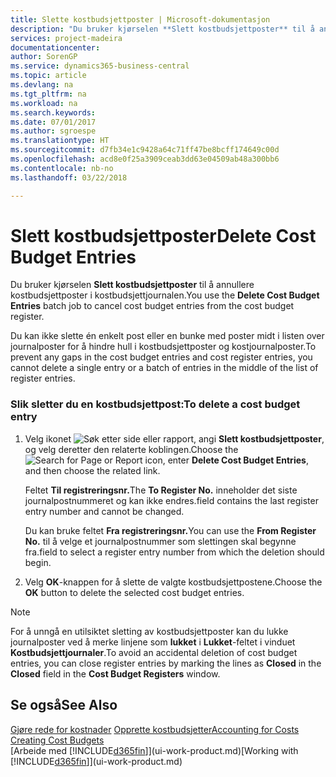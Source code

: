 ```yaml
---
title: Slette kostbudsjettposter | Microsoft-dokumentasjon
description: "Du bruker kjørselen **Slett kostbudsjettposter** til å annullere kostbudsjettposter i kostbudsjettjournalen."
services: project-madeira
documentationcenter: 
author: SorenGP
ms.service: dynamics365-business-central
ms.topic: article
ms.devlang: na
ms.tgt_pltfrm: na
ms.workload: na
ms.search.keywords: 
ms.date: 07/01/2017
ms.author: sgroespe
ms.translationtype: HT
ms.sourcegitcommit: d7fb34e1c9428a64c71ff47be8bcff174649c00d
ms.openlocfilehash: acd8e0f25a3909ceab3dd63e04509ab48a300bb6
ms.contentlocale: nb-no
ms.lasthandoff: 03/22/2018

---
```

# <a name="delete-cost-budget-entries"></a><span data-ttu-id="a7cfd-103">Slett kostbudsjettposter</span><span class="sxs-lookup"><span data-stu-id="a7cfd-103">Delete Cost Budget Entries</span></span>
<span data-ttu-id="a7cfd-104">Du bruker kjørselen **Slett kostbudsjettposter** til å annullere kostbudsjettposter i kostbudsjettjournalen.</span><span class="sxs-lookup"><span data-stu-id="a7cfd-104">You use the **Delete Cost Budget Entries** batch job to cancel cost budget entries from the cost budget register.</span></span>  

<span data-ttu-id="a7cfd-105">Du kan ikke slette én enkelt post eller en bunke med poster midt i listen over journalposter for å hindre hull i kostbudsjettposter og kostjournalposter.</span><span class="sxs-lookup"><span data-stu-id="a7cfd-105">To prevent any gaps in the cost budget entries and cost register entries, you cannot delete a single entry or a batch of entries in the middle of the list of register entries.</span></span>  

### <a name="to-delete-a-cost-budget-entry"></a><span data-ttu-id="a7cfd-106">Slik sletter du en kostbudsjettpost:</span><span class="sxs-lookup"><span data-stu-id="a7cfd-106">To delete a cost budget entry</span></span>  

1.  <span data-ttu-id="a7cfd-107">Velg ikonet ![Søk etter side eller rapport](media/ui-search/search_small.png "Søk etter side eller rapport"), angi **Slett kostbudsjettposter**, og velg deretter den relaterte koblingen.</span><span class="sxs-lookup"><span data-stu-id="a7cfd-107">Choose the ![Search for Page or Report](media/ui-search/search_small.png "Search for Page or Report icon") icon, enter **Delete Cost Budget Entries**, and then choose the related link.</span></span>  

    <span data-ttu-id="a7cfd-108">Feltet **Til registreringsnr.**</span><span class="sxs-lookup"><span data-stu-id="a7cfd-108">The **To Register No.**</span></span> <span data-ttu-id="a7cfd-109">inneholder det siste journalpostnummeret og kan ikke endres.</span><span class="sxs-lookup"><span data-stu-id="a7cfd-109">field contains the last register entry number and cannot be changed.</span></span>  

    <span data-ttu-id="a7cfd-110">Du kan bruke feltet **Fra registreringsnr.**</span><span class="sxs-lookup"><span data-stu-id="a7cfd-110">You can use the **From Register No.**</span></span> <span data-ttu-id="a7cfd-111">til å velge et journalpostnummer som slettingen skal begynne fra.</span><span class="sxs-lookup"><span data-stu-id="a7cfd-111">field to select a register entry number from which the deletion should begin.</span></span>  
2.  <span data-ttu-id="a7cfd-112">Velg **OK**-knappen for å slette de valgte kostbudsjettpostene.</span><span class="sxs-lookup"><span data-stu-id="a7cfd-112">Choose the **OK** button to delete the selected cost budget entries.</span></span>  

> [!NOTE]  
>  <span data-ttu-id="a7cfd-113">For å unngå en utilsiktet sletting av kostbudsjettposter kan du lukke journalposter ved å merke linjene som **lukket** i **Lukket**-feltet i vinduet **Kostbudsjettjournaler**.</span><span class="sxs-lookup"><span data-stu-id="a7cfd-113">To avoid an accidental deletion of cost budget entries, you can close register entries by marking the lines as **Closed** in the **Closed** field in the **Cost Budget Registers** window.</span></span>  

## <a name="see-also"></a><span data-ttu-id="a7cfd-114">Se også</span><span class="sxs-lookup"><span data-stu-id="a7cfd-114">See Also</span></span>  
<span data-ttu-id="a7cfd-115">[Gjøre rede for kostnader](finance-manage-cost-accounting.md)
[Opprette kostbudsjetter](finance-create-cost-budgets.md)</span><span class="sxs-lookup"><span data-stu-id="a7cfd-115">[Accounting for Costs](finance-manage-cost-accounting.md)
[Creating Cost Budgets](finance-create-cost-budgets.md)</span></span>  
<span data-ttu-id="a7cfd-116">[Arbeide med [!INCLUDE[d365fin](includes/d365fin_md.md)]](ui-work-product.md)</span><span class="sxs-lookup"><span data-stu-id="a7cfd-116">[Working with [!INCLUDE[d365fin](includes/d365fin_md.md)]](ui-work-product.md)</span></span>

